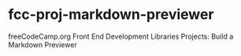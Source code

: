 # fcc-proj-markdown-previewer
 freeCodeCamp.org Front End Development Libraries Projects: Build a Markdown Previewer
